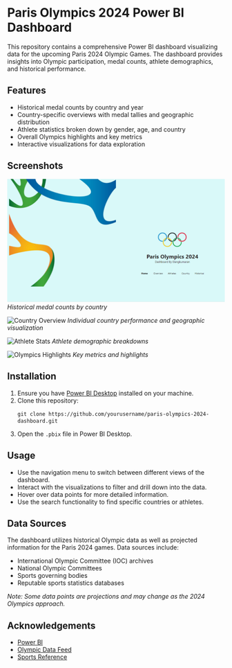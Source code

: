 # Paris Olympics 2024 Power BI Dashboard
This repository contains a comprehensive Power BI dashboard visualizing data for the upcoming Paris 2024 Olympic Games. The dashboard provides insights into Olympic participation, medal counts, athlete demographics, and historical performance.

## Features

- Historical medal counts by country and year
- Country-specific overviews with medal tallies and geographic distribution
- Athlete statistics broken down by gender, age, and country
- Overall Olympics highlights and key metrics
- Interactive visualizations for data exploration

## Screenshots

![Home](Home.png)
*Historical medal counts by country*

![Country Overview](images/country_overview.png)
*Individual country performance and geographic visualization*

![Athlete Stats](images/athlete_stats.png)
*Athlete demographic breakdowns*

![Olympics Highlights](images/highlights.png)
*Key metrics and highlights*

## Installation

1. Ensure you have [Power BI Desktop](https://powerbi.microsoft.com/desktop/) installed on your machine.
2. Clone this repository:
   ```
   git clone https://github.com/yourusername/paris-olympics-2024-dashboard.git
   ```
3. Open the `.pbix` file in Power BI Desktop.

## Usage

- Use the navigation menu to switch between different views of the dashboard.
- Interact with the visualizations to filter and drill down into the data.
- Hover over data points for more detailed information.
- Use the search functionality to find specific countries or athletes.

## Data Sources

The dashboard utilizes historical Olympic data as well as projected information for the Paris 2024 games. Data sources include:

- International Olympic Committee (IOC) archives
- National Olympic Committees 
- Sports governing bodies
- Reputable sports statistics databases

*Note: Some data points are projections and may change as the 2024 Olympics approach.*

## Acknowledgements

- [Power BI](https://powerbi.microsoft.com/)
- [Olympic Data Feed](https://www.kaggle.com/)
- [Sports Reference](https://www.sports-reference.com/olympics/)
